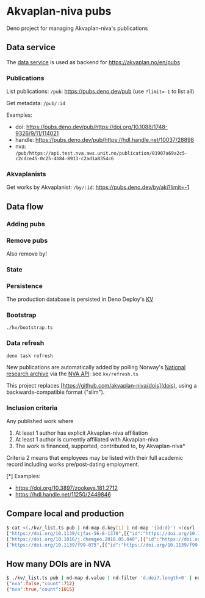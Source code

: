 # Akvaplan-niva pubs

Deno project for managing Akvaplan-niva's publications

## Data service

The [data service](https://pubs.deno.dev/pub) is used as backend for
https://akvaplan.no/en/pubs

### Publications

List publications: `/pub`: https://pubs.deno.dev/pub (use `?limit=-1` to list
all)

Get metadata: `/pub/:id`

Examples:

- doi: https://pubs.deno.dev/pub/https://doi.org/10.1088/1748-9326/9/11/114021
- handle: https://pubs.deno.dev/pub/https://hdl.handle.net/10037/28898
- nva:
  `/pub/https://api.test.nva.aws.unit.no/publication/01907a69a2c5-c2cdce45-0c25-4b84-8913-c2ad1a8354c6`

### Akvaplanists

Get works by Akvaplanist: `/by/:id`: https://pubs.deno.dev/by/aki?limit=-1

## Data flow

### Adding pubs

### Remove pubs

Also remove by!

### State

### Persistence

The production database is persisted in Deno Deploy's
[KV](https://docs.deno.com/deploy/kv/manual/)

### Bootstrap

`./kv/bootstrap.ts`

### Data refresh

`deno task refresh`

New publications are automatically added by polling Norway's
[National research archive](https://nva.unit.no) via the
[NVA API](https://api.nva.unit.no): see `kv/refresh.ts`

This project replaces [https://github.com/akvaplan-niva/dois](dois), using a
backwards-compatible format ("slim").

### Inclusion criteria

Any published work where

1. At least 1 author has explicit Akvaplan-niva affiliation
2. At least 1 author is currently affiliated with Akvaplan-niva
3. The work is financed, supported, contributed to, by Akvaplan-niva*

Criteria 2 means that employees may be listed with their full academic record
including works pre/post-dating employment.

[*] Examples:

- https://doi.org/10.3897/zookeys.181.2712
- https://hdl.handle.net/11250/2449846

## Compare local and production

```sh
$ cat <(./kv/_list.ts pub | nd-map d.key[1] | nd-map '{id:d}') <(curl -s https://pubs.deno.dev/pub?limit=-1 | nd-map --select id,title) | nd-group d.id | nd-filter 'd[1].length !== 2'
["https://doi.org/10.1139/cjfas-56-8-1370",[{"id":"https://doi.org/10.1139/cjfas-56-8-1370"}]]
["https://doi.org/10.1016/j.chemgeo.2018.05.040",[{"id":"https://doi.org/10.1016/j.chemgeo.2018.05.040","title":"The GEOTRACES Intermediate Data Product 2017"}]]
["https://doi.org/10.1139/f99-075",[{"id":"https://doi.org/10.1139/f99-075","title":"Effect of temperature on the P4501A response in winter- and summer-acclimated Arctic char (<i>Salvelinus alpinus</i>) after oral benzo[a]pyrene exposure"}]]
```

## How many DOIs are in NVA

```sh
$ ./kv/_list.ts pub | nd-map d.value | nd-filter 'd.doi?.length>0' | nd-count '{ nva: d.nva?.length>0 }'
{"nva":false,"count":712}
{"nva":true,"count":1015}
```
